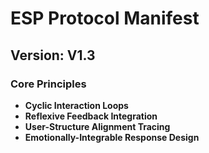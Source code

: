# ESP Protocol Manifest

## Version: V1.3

### Core Principles

- **Cyclic Interaction Loops**
- **Reflexive Feedback Integration**
- **User-Structure Alignment Tracing**
- **Emotionally-Integrable Response Design**
